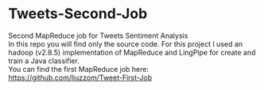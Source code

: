 # Tweets-Second-Job
Second MapReduce job for Tweets Sentiment Analysis</br>
In this repo you will find only the source code. For this project I used an hadoop (v2.8.5) implementation of MapReduce and LingPipe for create and train a Java classifier.</br>
You can find the first MapReduce job here: https://github.com/liuzzom/Tweet-First-Job </br>
